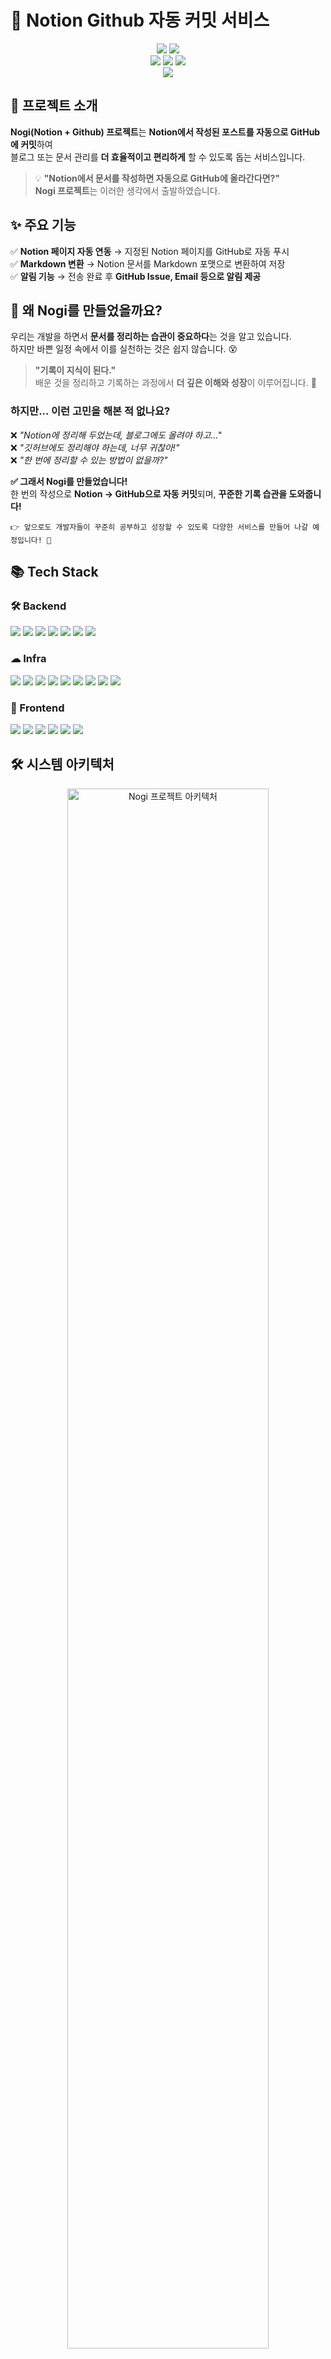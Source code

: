 # 📖 Notion Github 자동 커밋 서비스

<div align="center">
  <img src="https://hits.seeyoufarm.com/api/count/incr/badge.svg?url=https://github.com/nogi-org/nogi&count_bg=%2379C83D&title_bg=%23555555&icon=github.svg&icon_color=%23FFFFFF&title=hits&edge_flat=false" />
  <img src="https://img.shields.io/github/v/release/nogi-org/nogi?style=flat" />
</div>

<div align="center">
  <img src="https://img.shields.io/badge/Spring Boot-3.2.2-6DB33F?style=flat&logo=springboot&logoColor=white">
  <img src="https://img.shields.io/badge/Java-17-007396?style=flat&logo=openjdk&logoColor=white">
  <img src="https://img.shields.io/badge/MySQL-8.0.40-4479A1?style=flat&logo=mysql&logoColor=white">
</div>

<div align="center">
  <a href="https://nogi.co.kr" target="_blank">
    <img src="https://img.shields.io/badge/NOGI 바로가기-181717?style=for-the-badge&logo=github&logoColor=white"/>
  </a>
</div>


## 🚀 프로젝트 소개

**Nogi(Notion + Github) 프로젝트**는 **Notion에서 작성된 포스트를 자동으로 GitHub에 커밋**하여  
블로그 또는 문서 관리를 **더 효율적이고 편리하게** 할 수 있도록 돕는 서비스입니다.  

> 💡 **"Notion에서 문서를 작성하면 자동으로 GitHub에 올라간다면?"**  
> **Nogi 프로젝트**는 이러한 생각에서 출발하였습니다.  


## ✨ 주요 기능

✅ **Notion 페이지 자동 연동** → 지정된 Notion 페이지를 GitHub로 자동 푸시  
✅ **Markdown 변환** → Notion 문서를 Markdown 포맷으로 변환하여 저장  
✅ **알림 기능** → 전송 완료 후 **GitHub Issue, Email 등으로 알림 제공**  


## 📌 왜 Nogi를 만들었을까요?  

우리는 개발을 하면서 **문서를 정리하는 습관이 중요하다**는 것을 알고 있습니다.  
하지만 바쁜 일정 속에서 이를 실천하는 것은 쉽지 않습니다. 😵  

> **"기록이 지식이 된다."**  
> 배운 것을 정리하고 기록하는 과정에서 **더 깊은 이해와 성장**이 이루어집니다. 🚀  

### 하지만... 이런 고민을 해본 적 없나요?  
❌ *"Notion에 정리해 두었는데, 블로그에도 올려야 하고..."*  
❌ *"깃허브에도 정리해야 하는데, 너무 귀찮아!"*  
❌ *"한 번에 정리할 수 있는 방법이 없을까?"*  

**✅ 그래서 Nogi를 만들었습니다!**  
한 번의 작성으로 **Notion → GitHub으로 자동 커밋**되며, **꾸준한 기록 습관을 도와줍니다!**

```
👉 앞으로도 개발자들이 꾸준히 공부하고 성장할 수 있도록 다양한 서비스를 만들어 나갈 예정입니다! 🚀  
```

## 📚 Tech Stack
### 🛠 Backend
<div>
  <img src="https://img.shields.io/badge/spring boot-6DB33F?style=for-the-badge&logo=springboot&logoColor=white">
  <img src="https://img.shields.io/badge/Spring Security-6DB33F?style=for-the-badge&logo=springsecurity&logoColor=white">
  <img src="https://img.shields.io/badge/spring data jpa-6DB33F?style=for-the-badge&logo=spring&logoColor=white">
  <img src="https://img.shields.io/badge/hibernate-59666C?style=for-the-badge&logo=hibernate&logoColor=white">
  <img src="https://img.shields.io/badge/querydsl-000000?style=for-the-badge&logoColor=white">
  <img src="https://img.shields.io/badge/swagger-85EA2D?style=for-the-badge&logo=swagger&logoColor=black">
  <img src="https://img.shields.io/badge/mysql-4479A1?style=for-the-badge&logo=mysql&logoColor=white">
</div>

### ☁ Infra
<div>
  <img src="https://img.shields.io/badge/aws-232F3E?style=for-the-badge&logo=amazonwebservices&logoColor=white">
  <img src="https://img.shields.io/badge/oracle cloud-F80000?style=for-the-badge&logo=oracle&logoColor=white">
  <img src="https://img.shields.io/badge/docker-2496ED?style=for-the-badge&logo=docker&logoColor=white">
  <img src="https://img.shields.io/badge/nginx-009639?style=for-the-badge&logo=nginx&logoColor=white">
  <img src="https://img.shields.io/badge/grafana-F46800?style=for-the-badge&logo=grafana&logoColor=white">
  <img src="https://img.shields.io/badge/prometheus-E6522C?style=for-the-badge&logo=prometheus&logoColor=white">
  <img src="https://img.shields.io/badge/loki-000000?style=for-the-badge&logo=grafana&logoColor=white">
  <img src="https://img.shields.io/badge/promtail-000000?style=for-the-badge&logo=grafana&logoColor=white">
  <img src="https://img.shields.io/badge/github actions-2088FF?style=for-the-badge&logo=githubactions&logoColor=white">
</div>

### 🎨 Frontend
<div>
  <img src="https://img.shields.io/badge/vue-4FC08D?style=for-the-badge&logo=vue.js&logoColor=white">
  <img src="https://img.shields.io/badge/webpack-8DD6F9?style=for-the-badge&logo=webpack&logoColor=black">
  <img src="https://img.shields.io/badge/vite-646CFF?style=for-the-badge&logo=vite&logoColor=white">
  <img src="https://img.shields.io/badge/tailwindcss-38B2AC?style=for-the-badge&logo=tailwindcss&logoColor=white">
  <img src="https://img.shields.io/badge/pinia-FFD859?style=for-the-badge&logo=pinia&logoColor=black">
  <img src="https://img.shields.io/badge/axios-5A29E4?style=for-the-badge&logo=axios&logoColor=white">
</div>

## 🛠 시스템 아키텍처

<p align="center">
  <img src="https://github.com/user-attachments/assets/0f79cdb6-e7b1-47bc-a9c0-b1e5b76f7c03" alt="Nogi 프로젝트 아키텍처" width="80%">
</p>

- 아래 다이어그램은 **Nogi 프로젝트의 전체 인프라 및 서비스 구성**을 나타냅니다.
- AWS와 Oracle Cloud를 기반으로 **프론트엔드, 백엔드, 데이터베이스, 모니터링 시스템**이 어떻게 연동되는지 확인할 수 있습니다.

### 🔹 **클라우드 및 역할 분리 이유**
- **모니터링 및 운영 서비스**를 애플리케이션 서비스와 분리하여 **확장성과 가용성을 높이기 위해** AWS와 Oracle Cloud를 함께 사용하였습니다.
- **프리 티어(무료 계정) 인스턴스 제한**으로 인해 AWS와 Oracle Cloud를 조합하여 효율적으로 리소스를 활용하였습니다.
    - **AWS** → 웹 애플리케이션 및 API 서비스 운영
    - **Oracle Cloud** → **모니터링(Grafana, Prometheus, Loki) 및 인증 서비스(Nginx, Certbot) 관리**
- 이와 같은 구성은 **비용을 절감하면서도 클라우드 리소스를 최대한 활용**할 수 있도록 설계되었습니다.


## 📌 개발 규약

개발 규칙에 대한 자세한 내용은 **`docs/rule` 폴더**에 정리되어 있습니다.

🔹 **개발 규칙 문서 경로**
- 📄 **코드 스타일 가이드** → [`docs/rule/code_rule.md`](docs/rule/code_rule.md)
- 📄 **Git 규칙** → [`docs/rule/git_rule.md`](docs/rule/git_rule.md)
- 📄 **버전 관리 규칙** → [`docs/rule/versioning.md`](docs/rule/versioning.md)
- ⚙️ **IntelliJ 코드 스타일 설정 파일** → [`docs/rule/intellij-java-google-style.xml`](docs/rule/intellij-java-google-style.xml)

## 🧑‍💻 팀원 구성

<div align="center">

| **오원택** |                                                                            **superpil**                                                                             |
| :------: |:-------------------------------------------------------------------------------------------------------------------------------------------------------------------:| 
| [<img src="https://github.com/user-attachments/assets/c14b86d8-293a-4ecd-ac88-f17409232fbd" height=150 width=150> <br/> @onetaek](https://github.com/onetaek) | [<img src="https://github.com/user-attachments/assets/f72d14f8-0ee7-473d-b45d-751f8df50887" height=150 width=150> <br/> @superpil](https://github.com/superpil0220) |

</div>


## 📌 Release Notes (업데이트 내역)

> ▶️ 변경사항은 [릴리즈 노트](https://github.com/nogi-org/nogi/releases)를 통해 확인할 수 있습니다.

